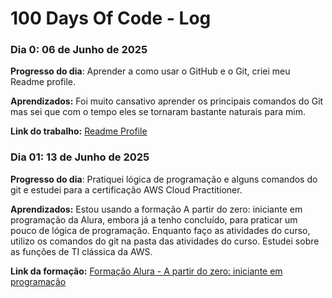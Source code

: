 # 100 Days Of Code - Log

### Dia 0: 06 de Junho de 2025

**Progresso do dia**: Aprender a como usar o GitHub e o Git, criei meu Readme profile.

**Aprendizados:** Foi muito cansativo aprender os principais comandos do Git mas sei que com o tempo eles se tornaram bastante naturais para mim.

**Link do trabalho:** [Readme Profile](https://github.com/juliafigueira)

### Dia 01: 13 de Junho de 2025

**Progresso do dia**: Pratiquei lógica de programação e alguns comandos do git e estudei para a certificação AWS Cloud Practitioner.

**Aprendizados:** Estou usando a formação A partir do zero: iniciante em programação da Alura, embora já a tenho concluído, para praticar um pouco de lógica de programação. Enquanto faço as atividades do curso, utilizo os comandos do git na pasta das atividades do curso. 
Estudei sobre as funções de TI clássica da AWS.

**Link da formação:** [Formação Alura - A partir do zero: iniciante em programação](https://www.alura.com.br/formacao-programacao)
